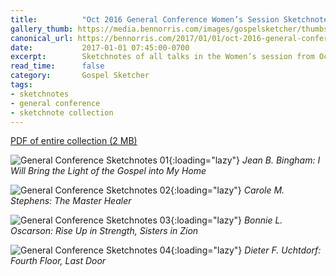 ```yaml
---
title:          "Oct 2016 General Conference Women’s Session Sketchnotes"
gallery_thumb: https://media.bennorris.com/images/gospelsketcher/thumbs/oct-16-0-bingham.jpg
canonical_url: https://bennorris.com/2017/01/01/oct-2016-general-conference-womens-session-sketchnotes
date:           2017-01-01 07:45:00-0700
excerpt:        Sketchnotes of all talks in the Women’s session from Oct 2016 LDS General Conference
read_time:      false
category:       Gospel Sketcher
tags:
- sketchnotes
- general conference
- sketchnote collection
---
```


[PDF of entire collection (2 MB)](https://media.bennorris.com/images/gospelsketcher/general-conference/oct-2016/oct-2016-general-conference-01-womens-sketchnotes.pdf)

![General Conference Sketchnotes 01](https://media.bennorris.com/images/gospelsketcher/general-conference/oct-2016/oct-16-0-bingham.jpg){:loading="lazy"}
_Jean B. Bingham: I Will Bring the Light of the Gospel into My Home_

![General Conference Sketchnotes 02](https://media.bennorris.com/images/gospelsketcher/general-conference/oct-2016/oct-16-0-stephens.jpg){:loading="lazy"}
_Carole M. Stephens: The Master Healer_

![General Conference Sketchnotes 03](https://media.bennorris.com/images/gospelsketcher/general-conference/oct-2016/oct-16-0-oscarson.jpg){:loading="lazy"}
_Bonnie L. Oscarson: Rise Up in Strength, Sisters in Zion_

![General Conference Sketchnotes 04](https://media.bennorris.com/images/gospelsketcher/general-conference/oct-2016/oct-16-0-uchtdorf.jpg){:loading="lazy"}
_Dieter F. Uchtdorf: Fourth Floor, Last Door_
